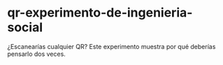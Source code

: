 # qr-experimento-de-ingenieria-social
¿Escanearías cualquier QR? Este experimento muestra por qué deberías pensarlo dos veces.
